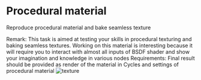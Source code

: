 # Procedural material
Reproduce procedural material and bake seamless texture

Remark: This task is aimed at testing your skills in procedural texturing and baking seamless textures. Working on this material is interesting because it will require you to interact with almost all inputs of BSDF shader and show your imagination and knowledge in various nodes
Requirements: Final result should be provided as render of the material in Cycles and settings of procedural material 
![texture](/curriculum/reproduce/5_procedural/material.png)


